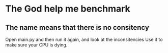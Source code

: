 # The God help me benchmark

## The name means that there is no consitency

Open main.py and then run it again, and look at the inconsitencies
Use it to make sure your CPU is dying.
